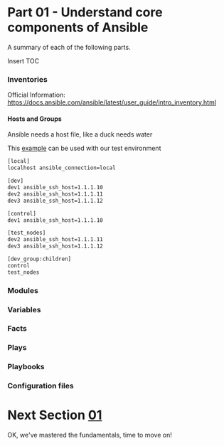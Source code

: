 # Part 01 - Understand core components of Ansible
A summary of each of the following parts.

Insert TOC

### Inventories
Official Information:
https://docs.ansible.com/ansible/latest/user_guide/intro_inventory.html

#### Hosts and Groups
Ansible needs a host file, like a duck needs water

This [example](hosts) can be used with our test environment
```bash
[local]
localhost ansible_connection=local

[dev]
dev1 ansible_ssh_host=1.1.1.10
dev2 ansible_ssh_host=1.1.1.11
dev3 ansible_ssh_host=1.1.1.12

[control]
dev1 ansible_ssh_host=1.1.1.10

[test_nodes]
dev2 ansible_ssh_host=1.1.1.11
dev3 ansible_ssh_host=1.1.1.12

[dev_group:children]
control
test_nodes
```


### Modules
### Variables
### Facts
### Plays
### Playbooks
### Configuration files

# Next Section [01](../01/)
OK, we've mastered the fundamentals, time to move on!

